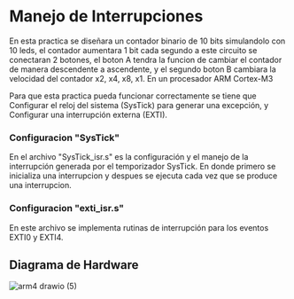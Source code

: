 # Manejo de Interrupciones 
En esta practica se diseñara un contador binario de 10 bits simulandolo con 10 leds, el contador aumentara 1 bit cada segundo a este circuito se conectaran 2 botones, el boton A tendra la funcion de cambiar el contador de manera descendente a ascendente, y el segundo boton B cambiara la velocidad del contador x2, x4, x8, x1.  En un procesador ARM Cortex-M3

Para que esta practica pueda funcionar correctamente se tiene que Configurar el reloj del sistema (SysTick) para generar una excepción, y Configurar una interrupción externa (EXTI).

### Configuracion "SysTick"
En el archivo "SysTick_isr.s" es la configuración y el manejo de la interrupción generada por el temporizador SysTick.
En donde primero se inicializa una interrupcion y despues se ejecuta cada vez que se produce una interrupcion.

### Configuracion "exti_isr.s"
En este archivo se implementa rutinas de interrupción para los eventos EXTI0 y EXTI4. 


## Diagrama de Hardware 
![arm4 drawio (5)](https://github.com/Miguel-Rosario/prueba/assets/126648916/b9435be1-33c5-4e44-a88a-ce83cb1022f4)
